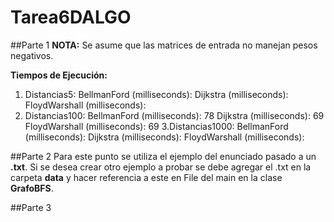 # Tarea6DALGO

##Parte 1
**NOTA:** Se asume que las matrices de entrada no manejan pesos negativos.

**Tiempos de Ejecución:**
1. Distancias5: 
	BellmanFord (milliseconds): 
	Dijkstra (milliseconds): 
	FloydWarshall (milliseconds):
3. Distancias100:
	BellmanFord (milliseconds): 78
	Dijkstra (milliseconds): 69
	FloydWarshall (milliseconds): 69
3.Distancias1000:
	BellmanFord (milliseconds): 
	Dijkstra (milliseconds): 
	FloydWarshall (milliseconds):
	
##Parte 2
Para este punto se utiliza el ejemplo del enunciado pasado a un **.txt**. Si se desea crear otro ejemplo a probar se debe agregar el .txt en la carpeta **data** y hacer referencia a este en File del main en la clase **GrafoBFS**.

##Parte 3
	

	
